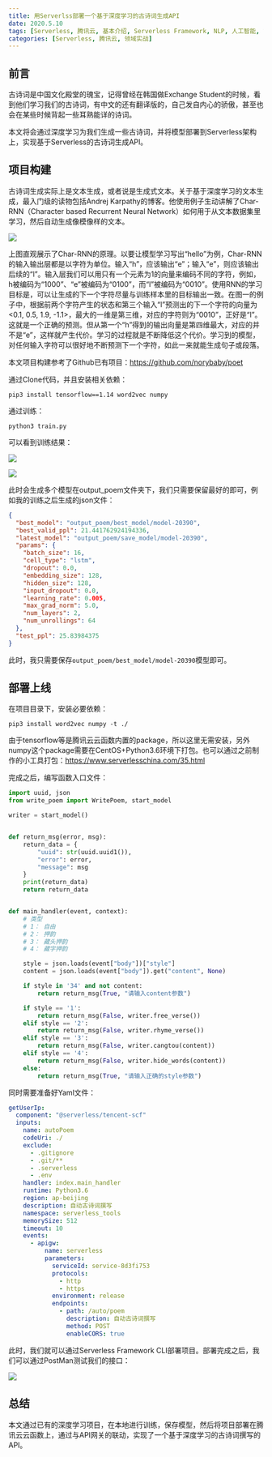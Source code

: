```yaml
---
title: 用Serverlss部署一个基于深度学习的古诗词生成API
date: 2020.5.10
tags: [Serverless, 腾讯云, 基本介绍, Serverless Framework, NLP, 人工智能, 古诗生成]
categories: [Serverless, 腾讯云, 领域实战]
---
```



## 前言

古诗词是中国文化殿堂的瑰宝，记得曾经在韩国做Exchange Student的时候，看到他们学习我们的古诗词，有中文的还有翻译版的，自己发自内心的骄傲，甚至也会在某些时候背起一些耳熟能详的诗词。

本文将会通过深度学习为我们生成一些古诗词，并将模型部署到Serverless架构上，实现基于Serverless的古诗词生成API。

## 项目构建

古诗词生成实际上是文本生成，或者说是生成式文本。关于基于深度学习的文本生成，最入门级的读物包括Andrej Karpathy的博客。他使用例子生动讲解了Char-RNN（Character based Recurrent Neural Network）如何用于从文本数据集里学习，然后自动生成像模像样的文本。

![](https://others-1304229895.cos.ap-shanghai.myqcloud.com/article/material/6-6-1.png)

上图直观展示了Char-RNN的原理。以要让模型学习写出“hello”为例，Char-RNN的输入输出层都是以字符为单位。输入“h”，应该输出“e”；输入“e”，则应该输出后续的“l”。输入层我们可以用只有一个元素为1的向量来编码不同的字符，例如，h被编码为“1000”、“e”被编码为“0100”，而“l”被编码为“0010”。使用RNN的学习目标是，可以让生成的下一个字符尽量与训练样本里的目标输出一致。在图一的例子中，根据前两个字符产生的状态和第三个输入“l”预测出的下一个字符的向量为<0.1, 0.5, 1.9, -1.1>，最大的一维是第三维，对应的字符则为“0010”，正好是“l”。这就是一个正确的预测。但从第一个“h”得到的输出向量是第四维最大，对应的并不是“e”，这样就产生代价。学习的过程就是不断降低这个代价。学习到的模型，对任何输入字符可以很好地不断预测下一个字符，如此一来就能生成句子或段落。

本文项目构建参考了Github已有项目：https://github.com/norybaby/poet

通过Clone代码，并且安装相关依赖：

`pip3 install tensorflow==1.14 word2vec numpy`

通过训练：

`python3 train.py`

可以看到训练结果：

![](https://others-1304229895.cos.ap-shanghai.myqcloud.com/article/material/6-6-3.png)

![](https://others-1304229895.cos.ap-shanghai.myqcloud.com/article/material/6-6-4.png)

此时会生成多个模型在output_poem文件夹下，我们只需要保留最好的即可，例如我的训练之后生成的json文件：

```json
{
  "best_model": "output_poem/best_model/model-20390",
  "best_valid_ppl": 21.441762924194336,
  "latest_model": "output_poem/save_model/model-20390",
  "params": {
    "batch_size": 16,
    "cell_type": "lstm",
    "dropout": 0.0,
    "embedding_size": 128,
    "hidden_size": 128,
    "input_dropout": 0.0,
    "learning_rate": 0.005,
    "max_grad_norm": 5.0,
    "num_layers": 2,
    "num_unrollings": 64
  },
  "test_ppl": 25.83984375
}
```

此时，我只需要保存`output_poem/best_model/model-20390`模型即可。

## 部署上线

在项目目录下，安装必要依赖：

`pip3 install word2vec numpy -t ./`

由于tensorflow等是腾讯云云函数内置的package，所以这里无需安装，另外numpy这个package需要在CentOS+Python3.6环境下打包。也可以通过之前制作的小工具打包：https://www.serverlesschina.com/35.html

完成之后，编写函数入口文件：

```python
import uuid, json
from write_poem import WritePoem, start_model

writer = start_model()


def return_msg(error, msg):
    return_data = {
        "uuid": str(uuid.uuid1()),
        "error": error,
        "message": msg
    }
    print(return_data)
    return return_data


def main_handler(event, context):
    # 类型
    # 1： 自由
    # 2： 押韵
    # 3： 藏头押韵
    # 4： 藏字押韵

    style = json.loads(event["body"])["style"]
    content = json.loads(event["body"]).get("content", None)

    if style in '34' and not content:
        return return_msg(True, "请输入content参数")

    if style == '1':
        return return_msg(False, writer.free_verse())
    elif style == '2':
        return return_msg(False, writer.rhyme_verse())
    elif style == '3':
        return return_msg(False, writer.cangtou(content))
    elif style == '4':
        return return_msg(False, writer.hide_words(content))
    else:
        return return_msg(True, "请输入正确的style参数")

```

同时需要准备好Yaml文件：

```yaml
getUserIp:
  component: "@serverless/tencent-scf"
  inputs:
    name: autoPoem
    codeUri: ./
    exclude:
      - .gitignore
      - .git/**
      - .serverless
      - .env
    handler: index.main_handler
    runtime: Python3.6
    region: ap-beijing
    description: 自动古诗词撰写
    namespace: serverless_tools
    memorySize: 512
    timeout: 10
    events:
      - apigw:
          name: serverless
          parameters:
            serviceId: service-8d3fi753
            protocols:
              - http
              - https
            environment: release
            endpoints:
              - path: /auto/poem
                description: 自动古诗词撰写
                method: POST
                enableCORS: true
```

此时，我们就可以通过Serverless Framework CLI部署项目。部署完成之后，我们可以通过PostMan测试我们的接口：

![](https://others-1304229895.cos.ap-shanghai.myqcloud.com/article/material/6-6-6.png)

## 总结

本文通过已有的深度学习项目，在本地进行训练，保存模型，然后将项目部署在腾讯云云函数上，通过与API网关的联动，实现了一个基于深度学习的古诗词撰写的API。
